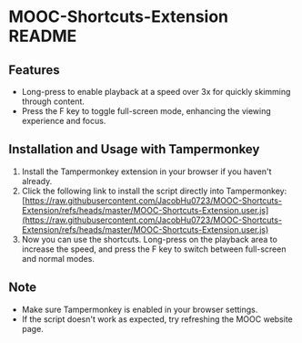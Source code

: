 # MOOC-Shortcuts-Extension README

## Features
- Long-press to enable playback at a speed over 3x for quickly skimming through content.
- Press the F key to toggle full-screen mode, enhancing the viewing experience and focus.

## Installation and Usage with Tampermonkey
1. Install the Tampermonkey extension in your browser if you haven't already.
2. Click the following link to install the script directly into Tampermonkey:  
   [https://raw.githubusercontent.com/JacobHu0723/MOOC-Shortcuts-Extension/refs/heads/master/MOOC-Shortcuts-Extension.user.js](https://raw.githubusercontent.com/JacobHu0723/MOOC-Shortcuts-Extension/refs/heads/master/MOOC-Shortcuts-Extension.user.js)
4. Now you can use the shortcuts. Long-press on the playback area to increase the speed, and press the F key to switch between full-screen and normal modes.

## Note
- Make sure Tampermonkey is enabled in your browser settings.
- If the script doesn't work as expected, try refreshing the MOOC website page.
